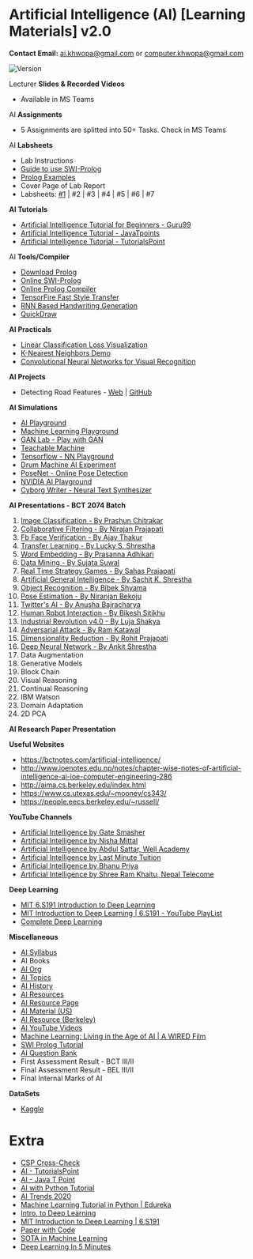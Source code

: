 # Artificial Intelligence (AI) [Learning Materials] v2.0

**Contact Email:** ai.khwopa@gmail.com or computer.khwopa@gmail.com

 ![Version](https://img.shields.io/badge/version-2.0-blue.svg)

Lecturer **Slides & Recorded Videos**
- Available in MS Teams

AI **Assignments**
- 5 Assignments are splitted into 50+ Tasks. Check in MS Teams

AI **Labsheets**
- Lab Instructions
- [Guide to use SWI-Prolog](http://athena.ecs.csus.edu/~mei/logicp/prolog/swi-prolog.html)
- [Prolog Examples](http://athena.ecs.csus.edu/~mei/logicp/prolog/programming-examples.html)
- Cover Page of Lab Report
- Labsheets: [#1](https://swish.swi-prolog.org/p/Lab_1_1.pl) | #2 | #3 | #4 | #5 | #6 | #7

**AI Tutorials**
- [Artificial Intelligence Tutorial for Beginners - Guru99](https://www.guru99.com/artificial-intelligence-tutorial.html)
- [Artificial Intelligence Tutorial - JavaTpoints](https://www.javatpoint.com/artificial-intelligence-tutorial)
- [Artificial Intelligence Tutorial - TutorialsPoint](https://www.tutorialspoint.com/artificial_intelligence/index.htm)

AI **Tools/Compiler**
- [Download Prolog](https://www.swi-prolog.org/download/stable)
- [Online SWI-Prolog](https://swish.swi-prolog.org)
- [Online Prolog Compiler](https://www.tutorialspoint.com/execute_prolog_online.php)
- [TensorFire Fast Style Transfer](https://tenso.rs/demos/fast-neural-style/)
- [RNN Based Handwriting Generation](http://www.cs.toronto.edu/~graves/handwriting.cgi)
- [QuickDraw](https://quickdraw.withgoogle.com/)

**AI Practicals**
- [Linear Classification Loss Visualization](http://vision.stanford.edu/teaching/cs231n-demos/linear-classify/)
- [K-Nearest Neighbors Demo](http://vision.stanford.edu/teaching/cs231n-demos/knn/)
- [Convolutional Neural Networks for Visual Recognition](http://vision.stanford.edu/teaching/cs231n/)

**AI Projects**
- Detecting Road Features - [Web](https://navoshta.com/detecting-road-features/) | [GitHub](https://github.com/navoshta/detecting-road-features)

**AI Simulations**
- [AI Playground](https://theaiplayground.com/blocks/new)
- [Machine Learning Playground](https://ml-playground.com/)
- [GAN Lab - Play with GAN](https://poloclub.github.io/ganlab/)
- [Teachable Machine](https://teachablemachine.withgoogle.com/)
- [Tensorflow - NN Playground](https://playground.tensorflow.org/#activation=tanh&batchSize=10&dataset=circle&regDataset=reg-plane&learningRate=0.03&regularizationRate=0&noise=0&networkShape=4,2&seed=0.58364&showTestData=false&discretize=false&percTrainData=50&x=true&y=true&xTimesY=false&xSquared=false&ySquared=false&cosX=false&sinX=false&cosY=false&sinY=false&collectStats=false&problem=classification&initZero=false&hideText=false)
- [Drum Machine AI Experiment](https://experiments.withgoogle.com/ai/drum-machine/view/)
- [PoseNet - Online Pose Detection](https://storage.googleapis.com/tfjs-models/demos/posenet/camera.html)
- [NVIDIA AI Playground](https://www.nvidia.com/en-us/research/ai-playground/)
- [Cyborg Writer - Neural Text Synthesizer](https://cyborg.tenso.rs/)

**AI Presentations - BCT 2074 Batch**
1. [Image Classification - By Prashun Chitrakar](https://github.com/ErSKS/AI/blob/master/Image-Classification.pdf)
2. [Collaborative Filtering - By Nirajan Prajapati](https://github.com/ErSKS/AI/blob/master/COLLABORATIVE-FILTERING.pdf)
3. [Fb Face Verification - By Ajay Thakur](https://github.com/ErSKS/AI/blob/master/FB-Face-Verification.pdf)
4. [Transfer Learning - By Lucky S. Shrestha](https://github.com/ErSKS/AI/blob/master/TRANSFER-LEARNING.pdf)
5. [Word Embedding - By Prasanna Adhikari](https://github.com/ErSKS/AI/blob/master/WORD-EMBEDDINGS.pdf)
6. [Data Mining - By Sujata Suwal](https://github.com/ErSKS/AI/blob/master/DATA-MINING.pdf)
7. [Real Time Strategy Games - By Sahas Prajapati](https://github.com/ErSKS/AI/blob/master/Real-Time-Strategy-Games.pdf)
8. [Artificial General Intelligence - By Sachit K. Shrestha](https://github.com/ErSKS/AI/blob/master/AGI.pdf)
9. [Object Recognition - By Bibek Shyama](https://github.com/ErSKS/AI/blob/master/Object-Recognition.pdf)
10. [Pose Estimation - By Niranjan Bekoju](https://github.com/ErSKS/AI/blob/master/Pose-Estimation.pdf)
11. [Twitter's AI - By Anusha Bajracharya](https://github.com/ErSKS/AI/blob/master/Twitters-AI.pdf)
12. [Human Robot Interaction - By Bikesh Sitikhu](https://github.com/ErSKS/AI/blob/master/HRI.pdf)
13. [Industrial Revolution v4.0 - By Luja Shakya](https://github.com/ErSKS/AI/blob/master/Industrial-Revolution-v4.0.pdf)
14. [Adversarial Attack - By Ram Katawal](https://github.com/ErSKS/AI/blob/master/ADVERSIAL-ATTACK.pdf)
15. [Dimensionality Reduction - By Rohit Prajapati](https://github.com/ErSKS/AI/blob/master/Dimensionality-Reduction.pdf)
16. [Deep Neural Network - By Ankit Shrestha](https://github.com/ErSKS/AI/blob/master/Deep-Neural-Network.pdf)
17. Data Augmentation
18. Generative Models
19. Block Chain
20. Visual Reasoning
21. Continual Reasoning
22. IBM Watson
23. Domain Adaptation
24. 2D PCA

**AI Research Paper Presentation**

**Useful Websites**
- https://bctnotes.com/artificial-intelligence/
- http://www.ioenotes.edu.np/notes/chapter-wise-notes-of-artificial-intelligence-ai-ioe-computer-engineering-286
- http://aima.cs.berkeley.edu/index.html
- https://www.cs.utexas.edu/~mooney/cs343/
- https://people.eecs.berkeley.edu/~russell/

**YouTube Channels**
- [Artificial Intelligence by Gate Smasher](https://www.youtube.com/watch?v=uB3i-qV6VdM&list=PLxCzCOWd7aiHGhOHV-nwb0HR5US5GFKFI)
- [Artificial Intelligence by Nisha Mittal](https://www.youtube.com/watch?v=J3ye-0TEii4&list=PL41Z-nyV-Dsh5hrjnSuKRNqXbB8S28lzM)
- [Artificial Intelligence by Abdul Sattar, Well Academy](https://www.youtube.com/watch?v=J7LqgglEfQw&list=PL9zFgBale5fug7z_YlD9M0x8gdZ7ziXen)
- [Artificial Intelligence by Last Minute Tuition](https://www.youtube.com/watch?v=eIicc0UTd4M&list=PL0s3O6GgLL5cGHFY_ymkrevnapVCD9jU7)
- [Artificial Intelligence by Bhanu Priya](https://www.youtube.com/watch?v=ZIuWSWbSoJE&list=PLrjkTql3jnm_yol-ZK1QqPSn5YSg0NF9r&index=23)
- [Artificial Intelligence by Shree Ram Khaitu, Nepal Telecome](https://www.youtube.com/watch?v=sWSaEIJTGxs&list=PLqMYNDIP-ioLGBVB3cCnKongtQSmp5uyL&index=9)

**Deep Learning**
- [MIT 6.S191 Introduction to Deep Learning](introtodeeplearning.com)
- [MIT Introduction to Deep Learning | 6.S191 - YouTube PlayList](https://www.youtube.com/watch?v=njKP3FqW3Sk&list=PLtBw6njQRU-rwp5__7C0oIVt26ZgjG9NI&index=1)
- [Complete Deep Learning](https://www.youtube.com/watch?v=DKSZHN7jftI&list=PLZoTAELRMXVPGU70ZGsckrMdr0FteeRUi)

**Miscellaneous**
- [AI Syllabus](https://github.com/ErSKS/AI/blob/master/01_Syllabus_AI.pdf)
- AI Books
- [AI Org](https://www.aaai.org/)
- [AI Topics](https://aitopics.org/search)
- [AI History](https://aitopics.org/misc/brief-history)
- [AI Resources](http://airesources.org/)
- [AI Resource Page](https://bctnotes.com/artificial-intelligence/)
- [AI Material (US)](https://www.cs.utexas.edu/~mooney/cs343/)
- [AI Resource (Berkeley)](http://aima.cs.berkeley.edu/)
- [AI YouTube Videos](https://www.youtube.com/playlist?list=PL9zFgBale5fug7z_YlD9M0x8gdZ7ziXen)
- [Machine Learning: Living in the Age of AI | A WIRED Film](https://www.youtube.com/watch?v=ZJixNvx9BAc)
- [SWI Prolog Tutorial](https://www.youtube.com/watch?v=4vv3EOjtpHo&list=PLEJXowNB4kPy3_qhGksOO8ch_Di7T8_9E)
- [AI Question Bank](https://drive.google.com/drive/folders/1toajMBDZ2Oap663ZuJxVKWqDSYgfCL-9?usp=sharing)
- First Assessment Result - BCT III/II
- Final Assessment Result - BEL III/II
- Final Internal Marks of AI

**DataSets**
- [Kaggle](https://www.kaggle.com/datasets)

# Extra
- [CSP Cross-Check](http://bach.istc.kobe-u.ac.jp/llp/crypt.html)
- [AI - TutorialsPoint](https://www.tutorialspoint.com/artificial_intelligence/index.htm)
- [AI - Java T Point](https://www.javatpoint.com/artificial-intelligence-tutorial)
- [AI with Python Tutorial](https://www.tutorialspoint.com/artificial_intelligence_with_python/index.htm)
- [AI Trends 2020](https://www.youtube.com/watch?v=9RmaCNz1ngE)
- [Machine Learning Tutorial in Python | Edureka](https://www.youtube.com/playlist?list=PL9ooVrP1hQOHUfd-g8GUpKI3hHOwM_9Dn)
- [Intro. to Deep Learning](http://introtodeeplearning.com/)
- [MIT Introduction to Deep Learning | 6.S191](https://www.youtube.com/watch?v=njKP3FqW3Sk&list=PLtBw6njQRU-rwp5__7C0oIVt26ZgjG9NI)
- [Paper with Code](https://paperswithcode.com/)
- [SOTA in Machine Learning](https://paperswithcode.com/sota)
 - [Deep Learning In 5 Minutes](https://www.youtube.com/watch?v=6M5VXKLf4D4)
